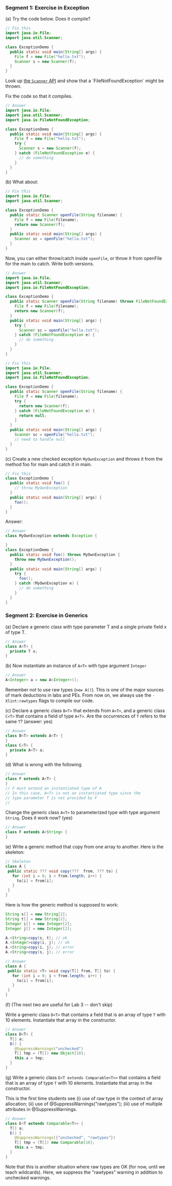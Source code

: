 ### Segment 1: Exercise in Exception

(a) Try the code below.  Does it compile?
```Java
// Fix this
import java.io.File;
import java.util.Scanner;

class ExceptionDemo {
  public static void main(String[] args) {
	File f = new File("hello.txt");
	Scanner s = new Scanner(f);
  }
}
```

Look up [the `Scanner` API](https://docs.oracle.com/en/java/javase/11/docs/api/java.base/java/util/Scanner.html#%3Cinit%3E(java.io.File)) and show that a `FileNotFoundException` might be thrown.

Fix the code so that it compiles.

```Java
// Answer
import java.io.File;
import java.util.Scanner;
import java.io.FileNotFoundException;

class ExceptionDemo {
  public static void main(String[] args) {
    File f = new File("hello.txt");
    try {
      Scanner s = new Scanner(f);
    } catch (FileNotFoundException e) {
      // do something
    }
  }
}
```

(b) What about:
```Java
// Fix this
import java.io.File;
import java.util.Scanner;

class ExceptionDemo {
  public static Scanner openFile(String filename) {
    File f = new File(filename);
    return new Scanner(f);
  }
  public static void main(String[] args) {
    Scanner sc = openFile("hello.txt");
  }
}
```

Now, you can either throw/catch inside `openFile`, or throw it from openFile for the main to catch.  Write both versions.

```Java
// Answer
import java.io.File;
import java.util.Scanner;
import java.io.FileNotFoundException;

class ExceptionDemo {
  public static Scanner openFile(String filename) throws FileNotFoundException {
    File f = new File(filename);
    return new Scanner(f);
  }
  public static void main(String[] args) {
    try {
      Scanner sc = openFile("hello.txt");
    } catch (FileNotFoundException e) {
      // do something
    }
  }
}
```

```Java
// Fix this
import java.io.File;
import java.util.Scanner;
import java.io.FileNotFoundException;

class ExceptionDemo {
  public static Scanner openFile(String filename) {
    File f = new File(filename);
    try {
      return new Scanner(f);
    } catch (FileNotFoundException e) {
      return null;
    }
  }
  public static void main(String[] args) {
    Scanner sc = openFile("hello.txt");
    // need to handle null
  }
}
```

(c) Create a new checked exception `MyOwnException` and throws it from the method foo for main and catch it in main.

```Java
// Fix this
class ExceptionDemo {
  public static void foo() {
	// throw MyOwnException
  }
  public static void main(String[] args) {
	foo();
  }
}
```

Answer:
```Java
// Answer
class MyOwnException extends Exception {

}
class ExceptionDemo {
  public static void foo() throws MyOwnException {
    throw new MyOwnException();
  }
  public static void main(String[] args) {
    try {
      foo();
    } catch (MyOwnException e) {
      // do something
    }
  }
}
```


### Segment 2: Exercise in Generics

(a) Declare a generic class with type parameter T and a single private field x of type T.

```Java
// Answer
class A<T> { 
  private T x;
}
```

(b)  Now instantiate an instance of `A<T>` with type argument `Integer`

```Java
// Answer
A<Integer> a = new A<Integer>();
```

Remember not to use raw types (`new A()`).  This is one of the major sources of mark deductions in labs and PEs.  From now on, we always use the `-Xlint:rawtypes` flags to compile our code.

(c) Declare a generic class `B<T>` that extends from `A<T>`, and a generic class `C<T>` that contains a field of type `A<T>`.  Are the occurrences of `T` refers to the same `T`? (answer: yes)

```Java
// Answer
class B<T> extends A<T> { 
}
class C<T> { 
  private A<T> a; 
}
```

(d) What is wrong with the following

```Java
// Answer
class F extends A<T> { 
}
// F must extend an instantiated type of A
// In this case, A<T> is not an instantiated type since the 
// type parameter T is not provided by F
//
```

Change the generic class `A<T>` to parameterized type with type argument `String`.  Does it work now? (yes)

```Java
// Answer
class F extends A<String> { 
}
```

(e) Write a generic method that copy from one array to another.  Here is the skeleton:

```Java
// Skeleton
class A { 
 public static ??? void copy(???  from, ??? to) {
   for (int i = 0; i < from.length; i++) {
	 to[i] = from[i];
   }
 }
}
```

Here is how the generic method is supposed to work:

```Java
String s[] = new String[2];
String t[] = new String[2];
Integer i[] = new Integer[2];
Integer j[] = new Integer[2];

A.<String>copy(s, t); // ok
A.<Integer>copy(i, j); // ok
A.<String>copy(i, j); // error
A.<String>copy(s, j); // error
```


```Java
// Answer
class A { 
 public static <T> void copy(T[] from, T[] to) {
   for (int i = 0; i < from.length; i++) {
     to[i] = from[i];
   }
 }
}
```

(f) (The next two are useful for Lab 3 -- don't skip) 

Write a generic class `D<T>` that contains a field that is an array of type `T` with 10 elements.  Instantiate that array in the constructor.

```Java
// Answer
class D<T> {
  T[] a;
  D() {
    @SuppressWarnings("unchecked")
	T[] tmp = (T[]) new Object[10];
	this.a = tmp;
  }
}
```

(g) Write a generic class `E<T extends Comparable<T>>` that contains a field that is an array of type `T` with 10 elements.  Instantiate that array in the constructor.  

This is the first time students see (i) use of raw type in the context of array allocation; (ii) use of @SuppressWarnings("rawtypes"); (iii) use of multiple attributes in @SuppressWarnings.  

```Java
// Answer
class E<T extends Comparable<T>> {
  T[] a;
  E() {
    @SuppressWarnings({"unchecked", "rawtypes"})
    T[] tmp = (T[]) new Comparable[10];
    this.a = tmp;
  }
}
```

Note that this is another situation where raw types are OK (for now, until we teach wildcards).  Here, we suppress the "rawtypes" warning in addition to unchecked warnings.